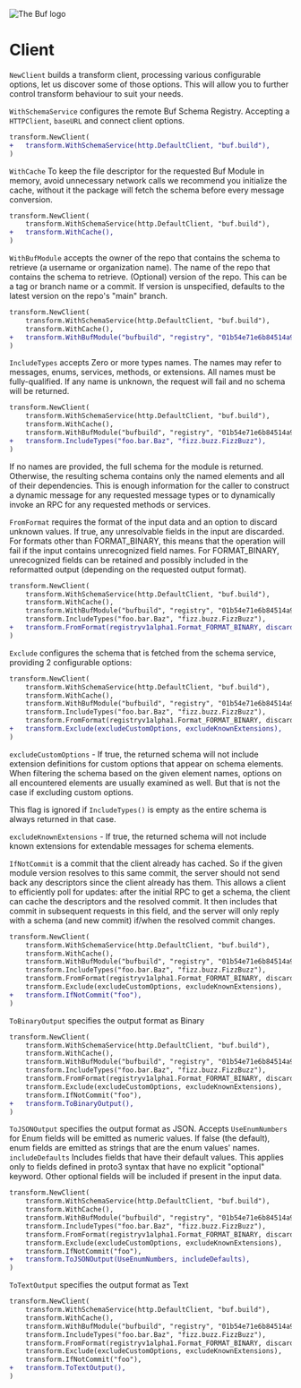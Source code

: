 ![The Buf logo](../../../.github/buf-logo.svg)

# Client

`NewClient` builds a transform client, processing various configurable options,
let us discover some of those options. This will allow you to further control
transform behaviour to suit your needs.

`WithSchemaService` configures the remote Buf Schema Registry. Accepting a
`HTTPClient`, `baseURL` and connect client options.

```diff
transform.NewClient(
+   transform.WithSchemaService(http.DefaultClient, "buf.build"),
)
```

[//]: # (TODO: expose delete expired to make this statement true)
`WithCache` To keep the file descriptor for the requested Buf Module in memory,
avoid unnecessary network calls we recommend you initialize the cache,
without it the package will fetch the schema before every message conversion.

```diff
transform.NewClient(
    transform.WithSchemaService(http.DefaultClient, "buf.build"),
+   transform.WithCache(),
)
```

`WithBufModule` accepts the owner of the repo that contains the schema to
retrieve (a username or organization name).
The name of the repo that contains the schema to retrieve.
(Optional) version of the repo. This can be a tag or branch name or a commit.
If version is unspecified, defaults to the latest version on the repo's
"main" branch.

```diff
transform.NewClient(
    transform.WithSchemaService(http.DefaultClient, "buf.build"),
    transform.WithCache(),
+   transform.WithBufModule("bufbuild", "registry", "01b54e71e6b84514a9141323afdb95a1"),
)
```

`IncludeTypes` accepts Zero or more types names. The names may refer to
messages, enums, services, methods, or extensions. All names must be
fully-qualified. If any name is unknown, the request will fail and no schema
will be returned.

```diff
transform.NewClient(
    transform.WithSchemaService(http.DefaultClient, "buf.build"),
    transform.WithCache(),
    transform.WithBufModule("bufbuild", "registry", "01b54e71e6b84514a9141323afdb95a1"),
+   transform.IncludeTypes("foo.bar.Baz", "fizz.buzz.FizzBuzz"),
)
```

If no names are provided, the full schema for the module is returned.
Otherwise, the resulting schema contains only the named elements and all of
their dependencies. This is enough information for the caller to construct
a dynamic message for any requested message types or to dynamically invoke
an RPC for any requested methods or services.

`FromFormat` requires the format of the input data and an option to discard
unknown values. If true, any unresolvable fields in the input are discarded.
For formats other than FORMAT_BINARY, this means that the operation will
fail if the input contains unrecognized field names. For FORMAT_BINARY,
unrecognized fields can be retained and possibly included in the reformatted
output (depending on the requested output format).

```diff
transform.NewClient(
    transform.WithSchemaService(http.DefaultClient, "buf.build"),
    transform.WithCache(),
    transform.WithBufModule("bufbuild", "registry", "01b54e71e6b84514a9141323afdb95a1"),
    transform.IncludeTypes("foo.bar.Baz", "fizz.buzz.FizzBuzz"),
+   transform.FromFormat(registryv1alpha1.Format_FORMAT_BINARY, discardUnknown),
)
```

[//]: # (TODO: supply logic in constructor or support the user through this flow)
`Exclude` configures the schema that is fetched from the schema service,
providing 2 configurable options:

```diff
transform.NewClient(
    transform.WithSchemaService(http.DefaultClient, "buf.build"),
    transform.WithCache(),
    transform.WithBufModule("bufbuild", "registry", "01b54e71e6b84514a9141323afdb95a1"),
    transform.IncludeTypes("foo.bar.Baz", "fizz.buzz.FizzBuzz"),
    transform.FromFormat(registryv1alpha1.Format_FORMAT_BINARY, discardUnknown),
+   transform.Exclude(excludeCustomOptions, excludeKnownExtensions),
)
```

`excludeCustomOptions` - If true, the returned schema will not include
extension definitions for custom options that appear on schema elements.
When filtering the schema based on the given element names, options on all
encountered elements are usually examined as well. But that is not the case
if excluding custom options.

This flag is ignored if `IncludeTypes()` is empty as the entire schema is always
returned in that case.

`excludeKnownExtensions` - If true, the returned schema will not include known
extensions for extendable messages for schema elements.

`IfNotCommit` is a commit that the client already has cached. So if the
given module version resolves to this same commit, the server should not
send back any descriptors since the client already has them.
This allows a client to efficiently poll for updates: after the initial RPC
to get a schema, the client can cache the descriptors and the resolved
commit. It then includes that commit in subsequent requests in this field,
and the server will only reply with a schema (and new commit) if/when the
resolved commit changes.

```diff
transform.NewClient(
    transform.WithSchemaService(http.DefaultClient, "buf.build"),
    transform.WithCache(),
    transform.WithBufModule("bufbuild", "registry", "01b54e71e6b84514a9141323afdb95a1"),
    transform.IncludeTypes("foo.bar.Baz", "fizz.buzz.FizzBuzz"),
    transform.FromFormat(registryv1alpha1.Format_FORMAT_BINARY, discardUnknown),
    transform.Exclude(excludeCustomOptions, excludeKnownExtensions),
+   transform.IfNotCommit("foo"),
)
```

`ToBinaryOutput` specifies the output format as Binary

```diff
transform.NewClient(
    transform.WithSchemaService(http.DefaultClient, "buf.build"),
    transform.WithCache(),
    transform.WithBufModule("bufbuild", "registry", "01b54e71e6b84514a9141323afdb95a1"),
    transform.IncludeTypes("foo.bar.Baz", "fizz.buzz.FizzBuzz"),
    transform.FromFormat(registryv1alpha1.Format_FORMAT_BINARY, discardUnknown),
    transform.Exclude(excludeCustomOptions, excludeKnownExtensions),
    transform.IfNotCommit("foo"),
+   transform.ToBinaryOutput(),
)
```

`ToJSONOutput` specifies the output format as JSON. Accepts `UseEnumNumbers`
for Enum fields will be emitted as numeric values. If false (the default),
enum fields are emitted as strings that are the enum values' names.
`includeDefaults` Includes fields that have their default values. This applies
only to fields defined in proto3 syntax that have no explicit "optional"
keyword. Other optional fields will be included if present in the input data.

```diff
transform.NewClient(
    transform.WithSchemaService(http.DefaultClient, "buf.build"),
    transform.WithCache(),
    transform.WithBufModule("bufbuild", "registry", "01b54e71e6b84514a9141323afdb95a1"),
    transform.IncludeTypes("foo.bar.Baz", "fizz.buzz.FizzBuzz"),
    transform.FromFormat(registryv1alpha1.Format_FORMAT_BINARY, discardUnknown),
    transform.Exclude(excludeCustomOptions, excludeKnownExtensions),
    transform.IfNotCommit("foo"),
+   transform.ToJSONOutput(UseEnumNumbers, includeDefaults),
)
```

`ToTextOutput` specifies the output format as Text

```diff
transform.NewClient(
    transform.WithSchemaService(http.DefaultClient, "buf.build"),
    transform.WithCache(),
    transform.WithBufModule("bufbuild", "registry", "01b54e71e6b84514a9141323afdb95a1"),
    transform.IncludeTypes("foo.bar.Baz", "fizz.buzz.FizzBuzz"),
    transform.FromFormat(registryv1alpha1.Format_FORMAT_BINARY, discardUnknown),
    transform.Exclude(excludeCustomOptions, excludeKnownExtensions),
    transform.IfNotCommit("foo"),
+   transform.ToTextOutput(),
)
```
